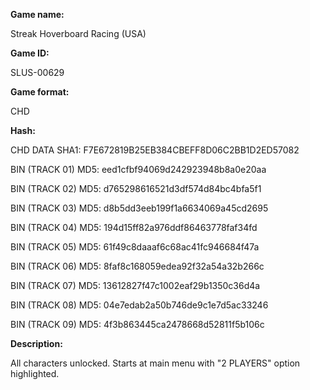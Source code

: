**Game name:**

Streak Hoverboard Racing (USA)

**Game ID:**

SLUS-00629

**Game format:**

CHD

**Hash:**

CHD DATA SHA1: F7E672819B25EB384CBEFF8D06C2BB1D2ED57082

BIN (TRACK 01) MD5: eed1cfbf94069d242923948b8a0e20aa

BIN (TRACK 02) MD5: d765298616521d3df574d84bc4bfa5f1

BIN (TRACK 03) MD5: d8b5dd3eeb199f1a6634069a45cd2695

BIN (TRACK 04) MD5: 194d15ff82a976ddf86463778faf34fd

BIN (TRACK 05) MD5: 61f49c8daaaf6c68ac41fc946684f47a

BIN (TRACK 06) MD5: 8faf8c168059edea92f32a54a32b266c

BIN (TRACK 07) MD5: 13612827f47c1002eaf29b1350c36d4a

BIN (TRACK 08) MD5: 04e7edab2a50b746de9c1e7d5ac33246

BIN (TRACK 09) MD5: 4f3b863445ca2478668d52811f5b106c

**Description:**

All characters unlocked. Starts at main menu with "2 PLAYERS" option highlighted.